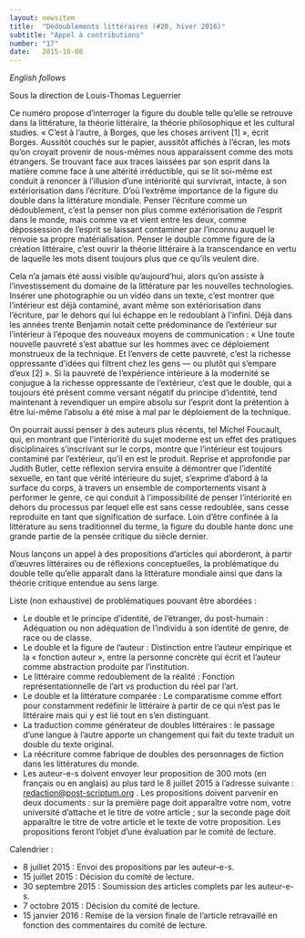 ```yaml
---
layout: newsitem
title:  "Dédoublements littéraires (#20, hiver 2016)"
subtitle: "Appel à contributions"
number: "17"
date:   2015-10-08
---
```

_English follows_

Sous la direction de Louis-Thomas Leguerrier

Ce numéro propose d’interroger la figure du double telle qu’elle se retrouve dans la littérature, la théorie littéraire, la théorie philosophique et les cultural studies. « C’est à l’autre, à Borges, que les choses arrivent [1] », écrit Borges. Aussitôt couchés sur le papier, aussitôt affichés à l’écran, les mots qu’on croyait provenir de nous-mêmes nous apparaissent comme des mots étrangers. Se trouvant face aux traces laissées par son esprit dans la matière comme face à une altérité irréductible, qui se lit soi-même est conduit à renoncer à l’illusion d’une intériorité qui survivrait, intacte, à son extériorisation dans l’écriture. D’où l’extrême importance de la figure du double dans la littérature mondiale. Penser l’écriture comme un dédoublement, c’est la penser non plus comme extériorisation de l’esprit dans le monde, mais comme va et vient entre les deux, comme dépossession de l’esprit se laissant contaminer par l’inconnu auquel le renvoie sa propre matérialisation. Penser le double comme figure de la création littéraire, c’est ouvrir la théorie littéraire à la transcendance en vertu de laquelle les mots disent toujours plus que ce qu’ils veulent dire.

Cela n’a jamais été aussi visible qu’aujourd’hui, alors qu’on assiste à l’investissement du domaine de la littérature par les nouvelles technologies. Insérer une photographie ou un vidéo dans un texte, c’est montrer que l’intérieur est déjà contaminé, avant même son extériorisation dans l’écriture, par le dehors qui lui échappe en le redoublant à l’infini. Déjà dans les années trente Benjamin notait cette prédominance de l’extérieur sur l’intérieur à l’époque des nouveaux moyens de communication : « Une toute nouvelle pauvreté s’est abattue sur les hommes avec ce déploiement monstrueux de la technique. Et l’envers de cette pauvreté, c’est la richesse oppressante d’idées qui filtrent chez les gens — ou plutôt qui s’empare d’eux [2] ». Si la pauvreté de l’expérience intérieure à la modernité se conjugue à la richesse oppressante de l’extérieur, c’est que le double, qui a toujours été présent comme versant négatif du principe d’identité, tend maintenant à revendiquer un empire absolu sur l’esprit dont la prétention à être lui-même l’absolu a été mise à mal par le déploiement de la technique.

On pourrait aussi penser à des auteurs plus récents, tel Michel Foucault, qui, en montrant que l’intériorité du sujet moderne est un effet des pratiques disciplinaires s’inscrivant sur le corps, montre que l’intérieur est toujours contaminé par l’extérieur, qu’il en est le produit. Reprise et approfondie par Judith Butler, cette réflexion servira ensuite à démontrer que l’identité sexuelle, en tant que vérité intérieure du sujet, s’exprime d’abord à la surface du corps, à travers un ensemble de comportements visant à performer le genre, ce qui conduit à l’impossibilité de penser l’intériorité en dehors du processus par lequel elle est sans cesse redoublée, sans cesse reproduite en tant que signification de surface. Loin d’être confinée à la littérature au sens traditionnel du terme, la figure du double hante donc une grande partie de la pensée critique du siècle dernier.

Nous lançons un appel à des propositions d’articles qui aborderont, à partir d’œuvres littéraires ou de réflexions conceptuelles, la problématique du double telle qu’elle apparaît dans la littérature mondiale ainsi que dans la théorie critique entendue au sens large.

Liste (non exhaustive) de problématiques pouvant être abordées :

- Le double et le principe d’identité, de l’étranger, du post-humain : Adéquation ou non adéquation de l’individu à son identité de genre, de race ou de classe.
- Le double et la figure de l’auteur : Distinction entre l’auteur empirique et la « fonction auteur », entre la personne concrète qui écrit et l’auteur comme abstraction produite par l’institution.
- Le littéraire comme redoublement de la réalité : Fonction représentationnelle de l’art vs production du réel par l’art.
- Le double et la littérature comparée : Le comparatisme comme effort pour constamment redéfinir le littéraire à partir de ce qui n’est pas le littéraire mais qui y est lié tout en s’en distinguant.
- La traduction comme générateur de doubles littéraires : le passage d’une langue à l’autre apporte un changement qui fait du texte traduit un double du texte original.
- La réécriture comme fabrique de doubles des personnages de fiction dans les littératures du monde.
- Les auteur-e-s doivent envoyer leur proposition de 300 mots (en français ou en anglais) au plus tard le 8 juillet 2015 à l’adresse suivante : redaction@post-scriptum.org . Les propositions doivent parvenir en deux documents : sur la première page doit apparaître votre nom, votre université d’attache et le titre de votre article ; sur la seconde page doit apparaître le titre de votre article et le texte de votre proposition. Les propositions feront l’objet d’une évaluation par le comité de lecture.

Calendrier :

- 8 juillet 2015 : Envoi des propositions par les auteur-e-s.
- 15 juillet 2015 : Décision du comité de lecture.
- 30 septembre 2015 : Soumission des articles complets par les auteur-e-s.
- 7 octobre 2015 : Décision du comité de lecture.
- 15 janvier 2016 : Remise de la version finale de l’article retravaillé en fonction des commentaires du comité de lecture.
